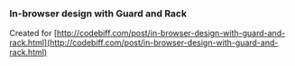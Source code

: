 ### In-browser design with Guard and Rack

Created for [http://codebiff.com/post/in-browser-design-with-guard-and-rack.html](http://codebiff.com/post/in-browser-design-with-guard-and-rack.html)


